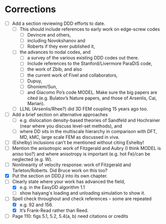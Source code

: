 # Corrections

- [ ] Add a section reviewing DDD efforts to date.
  - [ ] This should include references to early work on edge-screw codes
    - [ ] Devincre and others,
    - [ ] including Novokshanov and
    - [ ] Roberts if they ever published it,
  - [ ] the advances to nodal codes, and
    - [ ] a survey of the various existing DDD codes out there.
    - [ ] Include references to the Stanford/Livermore ParaDiS code,
    - [ ] the work of Zbib, and also
    - [ ] the current work of Fivel and collaborators,
    - [ ] Dupuy,
    - [ ] Ghoniem/Sun,
    - [ ] and Giacomo Po’s code MODEL. Make sure the big papers are cited (e.g. Bulatov’s Nature papers, and those of Arsenlis, Cai, Marian).
  - [ ] LLNL (Arsenlis/Rhee?) did 3D FEM coupling 15 years ago too.
- [ ] Add a brief section on alternative approaches
  - [ ] e.g. dislocation density-based theories of Sandfeld and Hochrainer (near where you discuss level-set methods), and
  - [ ] where DD sits in the multiscale hierarchy in comparison with DFT, MD, kMC, large scale FEM as discussed in viva.
- [ ] (Eshelby) inclusions can’t be mentioned without citing Eshelby!
- [ ] Mention the anisotropic work of Fitzgerald and Aubry (I think MODEL is aniso too?) and where anisotropy is important (e.g. hot Fe)/can be neglected (e.g. W).
- [ ] Nonlinearity of velocity response: work of Fitzgerald and Tarleton/Roberts. Did Bruce work on this too?
- [x] Put the section on DDD.jl into its own chapter.
- [ ] Clearly state where your work has advanced the field,
  - [x] e.g. in the EasyDD algorithm 1.1
  - [ ] show haiyang's loading and unloading simulation to show it.
- [ ] Spell check throughout and check references – some are repeated
  - [x] e.g. 92 and 156.
  - [x] It’s Frank-Read rather than Reed.
- [ ] Page 110: figs 5.1, 5.2, 5.4(a, b) need citations or credits
